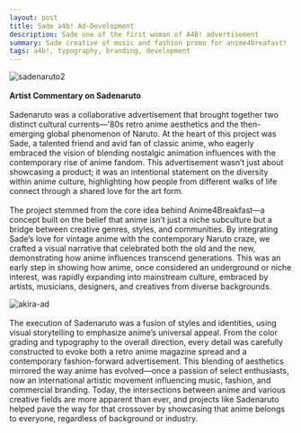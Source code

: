 ```yaml
---
layout: post
title: Sade a4b! Ad-Development
description: Sade one of the first woman of A4B! advertisement 
summary: Sade creative of music and fashion promo for anime4breafast!
tags: a4b!, typography, branding, development
---
```


![sadenaruto2](/assets/img/sadenaruto3.png)
<br>
<br>
**Artist Commentary on Sadenaruto**
<br>
<br>
Sadenaruto was a collaborative advertisement that brought together two distinct cultural currents—'80s retro anime aesthetics and the then-emerging global phenomenon of Naruto. At the heart of this project was Sade, a talented friend and avid fan of classic anime, who eagerly embraced the vision of blending nostalgic animation influences with the contemporary rise of anime fandom. This advertisement wasn’t just about showcasing a product; it was an intentional statement on the diversity within anime culture, highlighting how people from different walks of life connect through a shared love for the art form.
<br>
<br>
The project stemmed from the core idea behind Anime4Breakfast—a concept built on the belief that anime isn’t just a niche subculture but a bridge between creative genres, styles, and communities. By integrating Sade’s love for vintage anime with the contemporary Naruto craze, we crafted a visual narrative that celebrated both the old and the new, demonstrating how anime influences transcend generations. This was an early step in showing how anime, once considered an underground or niche interest, was rapidly expanding into mainstream culture, embraced by artists, musicians, designers, and creatives from diverse backgrounds.

![akira-ad](/assets/img/naruto-ad.png)
<br>
<br>
The execution of Sadenaruto was a fusion of styles and identities, using visual storytelling to emphasize anime’s universal appeal. From the color grading and typography to the overall direction, every detail was carefully constructed to evoke both a retro anime magazine spread and a contemporary fashion-forward advertisement. This blending of aesthetics mirrored the way anime has evolved—once a passion of select enthusiasts, now an international artistic movement influencing music, fashion, and commercial branding. Today, the intersections between anime and various creative fields are more apparent than ever, and projects like Sadenaruto helped pave the way for that crossover by showcasing that anime belongs to everyone, regardless of background or industry. 


